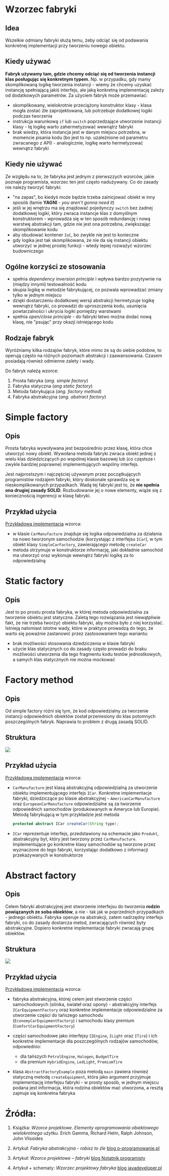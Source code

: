 # Wzorzec fabryki

## Idea

Wszelkie odmiany fabryki służą temu, żeby odciąć się od podawania konkretnej implementacji przy tworzeniu nowego obiektu.

## Kiedy używać

**Fabryk używamy tam, gdzie chcemy odciąć się od tworzenia instancji klas posługując się konkretnym typem.** Np. w przypadku, gdy mamy skomplikowaną logikę tworzenia instancji - wiemy że chcemy uzyskać instancję spełniającą jakiś interfejs, ale jaką konkretną implementację zależy od dodatkowych parametrów. Za użyciem fabryk może przemawiać:

- skomplikowany, wielokrotnie przeciążony konstruktor klasy - klasa mogła zostać źle zaprojektowana, lub potrzebuje dodatkowej logiki podczas tworzenia
- instrukcja warunkową `if` lub `switch` poprzedzające utworzenie instancji klasy - tę logikę warto zahermetyzować wewnątrz fabryki
- brak wiedzy, która instancja jest w danym miejscu potrzebna, w momencie pisania kodu (bo jest to np. uzależnione od parametru zwracanego z API) - analogicznie, logikę warto hermetyzować wewnątrz fabryki

## Kiedy nie używać

Ze względu na to, że fabryka jest jednym z pierwszzych wzorców, jakie poznaje programista, wzorzec ten jest często nadużywany. Co do zasady nie należy tworzyć fabryki:

- "na zapas", bo kiedyś może będzie trzeba zainicjować obiekt w inny sposób (łamie **YAGNI** - *you aren't gonna need it*)
- jeśli w jej wnętrzu ma się znajdować pojedynczy `switch` bez żadnej dodatkowej logiki, który zwraca instancje klas z domyślnym konstruktorem - wprowadza się w ten sposób redundancję i nową warstwę abstrakcji tam, gdzie nie jest ona potrzebna, zwiększając skomplikowanie kodu
- aby obudować kontener `IoC`, bo zwykle nie jest to konieczne
- gdy logika jest tak skomplikowana, że nie da się instancji obiektu utworzyć w jednej prostej funkcji - wtedy lepiej rozważyć wzorzec budowniczego

## Ogólne korzyści ze stosowania

- spełnia *dependency inversion principle* i wpływa bardzo pozytywnie na (między innymi) testowalność kodu
- skupia logikę w metodzie fabrykującej, co pozwala wprowadzać zmiany tylko w jednym miejscu
- dzięki dostarczeniu dodatkowej wersji abstrakcji hermetyzuje logikę wewnątrz fabryki, co prowadzi do uproszczenia kodu, usunięcia powtarzalności i ukrycia logiki pomiędzy warstwami
- spełnia *open/close principle* - do fabryki łatwo można dodać nową klasę, nie "psując" przy okazji istniejącego kodu

## Rodzaje fabryk

Wyróżniamy kilka rodzajów fabryk, które mimo że są do siebie podobne, to operują często na różnych poziomach abstrakcji i zaawansowania. Czasem posiadają również odmienne zalety i wady.

Do fabryk należą wzorce:
1. Prosta fabryka (*ang. simple factory*)
2. Fabryka statyczna (*ang static factory*)
3. Metoda fabrykująca (*ang. factory method*)
4. Fabryka abstrakcyjna (*ang. abstract factory*)

# Simple factory

## Opis

Prosta fabryka wywoływana jest bezpośrednio przez klasę, która chce utworzyć nowy obiekt. Wywołana metoda fabryki zwraca obiekt jednej z wielu klas dziedziczących po wspólnej klasie bazowej lub (co częstsze i zwykle bardziej poprawne) implementujących wspólny interfejs.

Jest najprostszym i najczęściej używanym przez początkujących programistów rodzajem fabryki, który doskonale sprawdza się w nieskomplikowanych przypadkach. Wadą tej fabryki jest to, że **nie spełnia ona drugiej zasady SOLID**. Rozbudowanie jej o nowe elementy, wiąże się z koniecznością ingerencji w klasę fabryki.

## Przykład użycia

[Przykładowa implementacja](https://github.com/DuDiiC/design-patterns-notes/tree/master/implementations/simpleFactory/src) wzorca:

- w klasie `CarManufacture` znajduje się logika odpowiedzialna za działania na nowo tworzonym samochodzie (korzystając z interfejsu `ICar`), w tym obiekt klasy `SimpleCarFactory`, zawierającego metodę `createCar`
- metoda otrzymuje w konstruktorze informację, jaki dokładnie samochód ma utworzyć oraz wykonuje wewnątrz fabryki logikę za to odpowiedzialną

# Static factory

## Opis

Jest to po prostu prosta fabryka, w której metoda odpowiedzialna za tworzenie obiektu jest statyczna. Zaletą tego rozwiązania jest niewątpliwie fakt, że nie trzeba tworzyć obiektu fabryki, aby można było z niej korzystać. Istnieją natomiast istotne wady, które w praktyce prowadzą do tego, że warto się poważnie zastanowić przez zastosowaniem tego wariantu:

- brak możliwości stosowania dziedziczenia w klasie fabryki
- użycie klas statycznych co do zasady często prowadzi do braku możliwości utworzenia dla tego fragmentu kodu testów jednostkowych, a samych klas statycznych nie można mockować

# Factory method

## Opis

Od simple factory różni się tym, że kod odpowiedzialny za tworzenie instancji odpowiednich obiektów został przeniesiony do klas potomnych poszczególnych fabryk. Naprawia to problem z drugą zasadą SOLID.

## Struktura

![](https://javadeveloper.pl/images/blog/diagram-klas-wzorca-metody-fabrykujacej.svg)

## Przykład użycia

[Przykładowa implementacja](https://github.com/DuDiiC/design-patterns-notes/tree/master/implementations/factoryMethod/src) wzorca:

- `CarManufacture` jest klasą abstrakcyjną odpowiedzialną za utworzenie obiektu implementującego interfejs `ICar`. Konkretne implementacje fabryki, dziedziczące po klasie abstrakcyjnej - `AmericanCarManufacture` oraz `EuropeanCarManufacture` odpowiedzialne są za tworzenie odpowiednich samochodów (produkowanych w Ameryce lub Europie). Metodą fabrykującą w tym przykładzie jest metoda

    ```java
    protected abstract ICar createCar(String type);
    ```

- `ICar` reprezentuje interfejs, przedstawiony na schemacie jako `Produkt`, abstrakcyjny byt, który jest tworzony przez `CarManufacture`. Implementujące go konkretne klasy samochodów są tworzone przez wyznaczone do tego fabryki, korzystając dodatkowo z informacji przekazywanych w konstruktorze

# Abstract factory

## Opis

Celem fabryki abstrakcyjnej jest stworzenie interfejsu do tworzenia **rodzin powiązanych ze soba obiektów**, a nie - tak jak w poprzednich przypadkach - jednego obiektu. Fabryka operuje na abstrakcji, zatem nadrzędny interfejs fabryki, co do zasady dostarcza metod, zwracających również byty abstrakcyjne. Dopiero konkretne implementacje fabryki zwracają grupę obiektów.

## Struktura

![](https://javadeveloper.pl/images/blog/diagram-klas-wzorca-fabryki-abstrakcyjnej-w-jezyku-uml.svg)

## Przykład użycia

[Przykładowa implementacja](https://github.com/DuDiiC/design-patterns-notes/tree/master/implementations/abstractFactory/src) wzorca:

- fabryka abstrakcyjna, której celem jest stworzenie części samochodowych (silnika, świateł oraz opony) - abstrakcyjny interfejs `ICarEquipmentFactory` oraz konkretne implementacje odpowiedzialne za utworzenie części do tańszego samochodu (`EconomyCarEquipmentFactory`) i samochodu klasy premium (`ComfortCarEquipmentFactory`)
- części samochodowe jako interfejsy (`IEngine`, `ILight` oraz `ITire`) i ich konkretne implementacje dla poszczególnych rodzajów samochodów, odpowiednio:

  - dla tańszych `PetrolEngine`, `Halogen`, `BudgetTire`
  - dla premium `HybridEngine`, `LedLight`, `PremiumTire`

- klasa `AbstractFactoryExample` poza metodą `main` zawiera również statyczną metodę `createEquipment`, która jako argument przyjmuje implementację interfejsu fabryki - w prosty sposób, w jednym miejscu podana jest informacja, która rodzina obiektów mać utworzona, a resztą zajmuje się konkretna fabryka


# Źródła:

1. Książka: *Wzorce projektowe. Elementy oprogramowania obiektowego wielokrotnego użytku.* Erich Gamma, Richard Helm, Ralph Johnson, John Vlissides

2. Artykuł: *Fabryka abstrakcyjna - robisz to źle* [blog p-programowanie.pl](https://www.p-programowanie.pl/wzorce-projektowe/fabryka-abstrakcyjna/)

3. Artykuł: *Wzorce projektowe – fabryki* [blog Notatnik programisty](http://krzysztofjelonek.net/wzorce-projektowe-fabryki/)

4. Artykuł + schematy: *Wzorzec projektowy fabryka* [blog javadeveloper.pl](https://javadeveloper.pl/wzorzec-projektowy-fabryka/)

